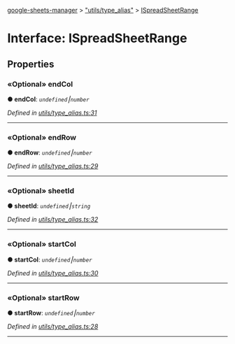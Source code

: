 [google-sheets-manager](../README.md) > ["utils/type_alias"](../modules/_utils_type_alias_.md) > [ISpreadSheetRange](../interfaces/_utils_type_alias_.ispreadsheetrange.md)



# Interface: ISpreadSheetRange


## Properties
<a id="endcol"></a>

### «Optional» endCol

**●  endCol**:  *`undefined`⎮`number`* 

*Defined in [utils/type_alias.ts:31](https://github.com/AbdelrahmanRamadan/google-sheets-manager/blob/06574e0/src/utils/type_alias.ts#L31)*





___

<a id="endrow"></a>

### «Optional» endRow

**●  endRow**:  *`undefined`⎮`number`* 

*Defined in [utils/type_alias.ts:29](https://github.com/AbdelrahmanRamadan/google-sheets-manager/blob/06574e0/src/utils/type_alias.ts#L29)*





___

<a id="sheetid"></a>

### «Optional» sheetId

**●  sheetId**:  *`undefined`⎮`string`* 

*Defined in [utils/type_alias.ts:32](https://github.com/AbdelrahmanRamadan/google-sheets-manager/blob/06574e0/src/utils/type_alias.ts#L32)*





___

<a id="startcol"></a>

### «Optional» startCol

**●  startCol**:  *`undefined`⎮`number`* 

*Defined in [utils/type_alias.ts:30](https://github.com/AbdelrahmanRamadan/google-sheets-manager/blob/06574e0/src/utils/type_alias.ts#L30)*





___

<a id="startrow"></a>

### «Optional» startRow

**●  startRow**:  *`undefined`⎮`number`* 

*Defined in [utils/type_alias.ts:28](https://github.com/AbdelrahmanRamadan/google-sheets-manager/blob/06574e0/src/utils/type_alias.ts#L28)*





___


